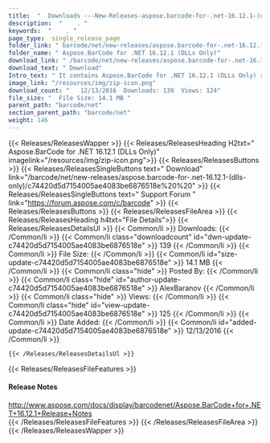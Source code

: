 ```yaml
---
title:  "  Downloads ---New-Releases-aspose.barcode-for-.net-16.12.1-(dlls-only) . " 
description:  "    . " 
keywords:  "    . " 
page_type:  single_release_page
folder_link: " barcode/net/new-releases/aspose.barcode-for-.net-16.12.1-(dlls-only)/"
folder_name: " Aspose.BarCode for .NET 16.12.1 (DLLs Only)"
download_link: " /barcode/net/new-releases/aspose.barcode-for-.net-16.12.1-(dlls-only)/c74420d5d7154005ae4083be6876518e"
download_text: " Download"
Intro_text: " It contains Aspose.BarCode for .NET 16.12.1 (DLLs Only) release."
image_link: "/resources/img/zip-icon.png"
download_count: "   12/13/2016  Downloads: 139  Views: 124"
file_size: "  File Size: 14.1 MB "
parent_path: "barcode/net"
section_parent_path: "barcode/net"
weight: 146 
---
```


{{< Releases/ReleasesWapper >}}
  {{< Releases/ReleasesHeading H2txt=" Aspose.BarCode for .NET 16.12.1 (DLLs Only)" imagelink="/resources/img/zip-icon.png">}}
  {{< Releases/ReleasesButtons >}}
    {{< Releases/ReleasesSingleButtons text=" Download" link="/barcode/net/new-releases/aspose.barcode-for-.net-16.12.1-(dlls-only)/c74420d5d7154005ae4083be6876518e%20%20" >}}
    {{< Releases/ReleasesSingleButtons text=" Support Forum " link="https://forum.aspose.com/c/barcode" >}}
  {{< Releases/ReleasesButtons >}}
  {{< Releases/ReleasesFileArea >}}
    {{< Releases/ReleasesHeading h4txt="File Details">}}
    {{< Releases/ReleasesDetailsUl >}}
            {{< Common/li  >}} Downloads: {{< /Common/li >}} 
      {{< Common/li class="downloadcount" id="dwn-update-c74420d5d7154005ae4083be6876518e" >}} 139 {{< /Common/li >}} 
      {{< Common/li  >}} File Size: {{< /Common/li >}} 
      {{< Common/li id="size-update-c74420d5d7154005ae4083be6876518e" >}} 14.1 MB {{< /Common/li >}} 
      {{< Common/li  class="hide" >}} Posted By: {{< /Common/li >}} 
      {{< Common/li class="hide" id="author-update-c74420d5d7154005ae4083be6876518e" >}} AlexBaranov {{< /Common/li >}} 
      {{< Common/li class="hide"  >}} Views: {{< /Common/li >}} 
      {{< Common/li class="hide" id="view-update-c74420d5d7154005ae4083be6876518e" >}} 125 {{< /Common/li >}} 
      {{< Common/li  >}} Date Added: {{< /Common/li >}} 
      {{< Common/li id="added-update-c74420d5d7154005ae4083be6876518e" >}} 12/13/2016 {{< /Common/li >}} 

    {{< /Releases/ReleasesDetailsUl >}}

  {{< Releases/ReleasesFileFeatures >}}
      <h4>Release Notes</h4><div><a href="http://www.aspose.com/docs/display/barcodenet/Aspose.BarCode+for+.NET+16.12.1+Release+Notes">http://www.aspose.com/docs/display/barcodenet/Aspose.BarCode+for+.NET+16.12.1+Release+Notes</a></div>
  {{< /Releases/ReleasesFileFeatures >}}
 {{< /Releases/ReleasesFileArea >}}
{{< /Releases/ReleasesWapper >}}


